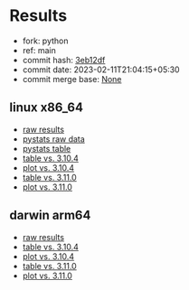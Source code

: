 # Results

- fork: python
- ref: main
- commit hash: [3eb12df](https://github.com/python/cpython/commit/3eb12df)
- commit date: 2023-02-11T21:04:15+05:30
- commit merge base: [None](https://github.com/python/cpython/commit/None)

## linux x86_64

- [raw results](bm-20230211-linux-x86_64-python-main-3.12.0a5%2B-3eb12df.json)
- [pystats raw data](bm-20230211-linux-x86_64-python-main-3.12.0a5%2B-3eb12df-pystats.json)
- [pystats table](bm-20230211-linux-x86_64-python-main-3.12.0a5%2B-3eb12df-pystats.md)
- [table vs. 3.10.4](bm-20230211-linux-x86_64-python-main-3.12.0a5%2B-3eb12df-vs-3.10.4.md)
- [plot vs. 3.10.4](bm-20230211-linux-x86_64-python-main-3.12.0a5%2B-3eb12df-vs-3.10.4.png)
- [table vs. 3.11.0](bm-20230211-linux-x86_64-python-main-3.12.0a5%2B-3eb12df-vs-3.11.0.md)
- [plot vs. 3.11.0](bm-20230211-linux-x86_64-python-main-3.12.0a5%2B-3eb12df-vs-3.11.0.png)

## darwin arm64

- [raw results](bm-20230211-darwin-arm64-python-main-3.12.0a5%2B-3eb12df.json)
- [table vs. 3.10.4](bm-20230211-darwin-arm64-python-main-3.12.0a5%2B-3eb12df-vs-3.10.4.md)
- [plot vs. 3.10.4](bm-20230211-darwin-arm64-python-main-3.12.0a5%2B-3eb12df-vs-3.10.4.png)
- [table vs. 3.11.0](bm-20230211-darwin-arm64-python-main-3.12.0a5%2B-3eb12df-vs-3.11.0.md)
- [plot vs. 3.11.0](bm-20230211-darwin-arm64-python-main-3.12.0a5%2B-3eb12df-vs-3.11.0.png)

